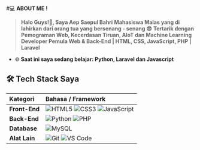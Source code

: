 #💻 **ABOUT ME !**
>**Halo Guys!👋, Saya Aep Saepul Bahri**
>**Mahasiswa Malas yang di lahirkan dari orang tua yang bersenang - senang 😎**
>**Tertarik dengan Pemograman Web, Kecerdasan Tiruan, AIoT dan Machine Learning**
> **Developer Pemula Web & Back-End | HTML, CSS, JavaScript, PHP | Laravel**

* 🌐 **Saat ini saya sedang belajar: Python, Laravel dan Javascript** 

## 🛠️ Tech Stack Saya

| Kategori | Bahasa / Framework |
| :--- | :--- |
| **Front-End** | <img alt="HTML5" src="https://img.shields.io/badge/HTML5-E34F26?style=for-the-badge&logo=html5&logoColor=white"> <img alt="CSS3" src="https://img.shields.io/badge/CSS3-1572B6?style=for-the-badge&logo=css3&logoColor=white"> <img alt="JavaScript" src="https://img.shields.io/badge/JavaScript-F7DF1E?style=for-the-badge&logo=javascript&logoColor=black"> |
| **Back-End** | <img alt="Python" src="https://img.shields.io/badge/Python-3776AB?style=for-the-badge&logo=python&logoColor=white"> <img alt="PHP" src="https://img.shields.io/badge/PHP-777BB4?style=for-the-badge&logo=php&logoColor=white"> |
| **Database** | <img alt="MySQL" src="https://img.shields.io/badge/MySQL-4479A1?style=for-the-badge&logo=mysql&logoColor=white"> |
| **Alat Lain** | <img alt="Git" src="https://img.shields.io/badge/Git-F05032?style=for-the-badge&logo=git&logoColor=white"> <img alt="VS Code" src="https://img.shields.io/badge/VS%20Code-007ACC?style=for-the-badge&logo=visual-studio-code&logoColor=white"> |
